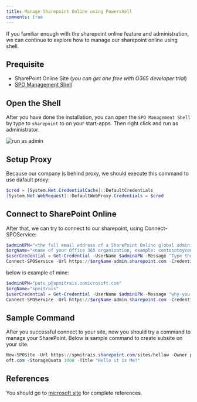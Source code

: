 ```yaml
---
title: Manage Sharepoint Online using Powershell
comments: true
---
```


If you familiar enough with the sharepoint online feature and administration, we can continue to explore how to manage our sharepoint online using shell.

## Prequisite
* SharePoint Online Site (_you can get one free with O365 developer trial_)
* [SPO Management Shell](https://www.microsoft.com/en-us/download/details.aspx?id=35588)

## Open the Shell
After you have done the installation, you can open the `SPO Management Shell` by type to `sharepoint` to on your start-apps. Then right click and run as administrator.

![run as admin](https://i.imgur.com/colKtM3.jpg)

## Setup Proxy
Because our company is behind proxy, we should execute this command to use dafault proxy:

```powershell
$cred = [System.Net.CredentialCache]::DefaultCredentials
[System.Net.WebRequest]::DefaultWebProxy.Credentials = $cred
```

## Connect to SharePoint Online
After that, we can try to connect to our sharepoint, using Connect-SPOService:

```powershell
$adminUPN="<the full email address of a SharePoint Online global administrator account, example: jdoe@contosotoycompany.onmicrosoft.com>"
$orgName="<name of your Office 365 organization, example: contosotoycompany>"
$userCredential = Get-Credential -UserName $adminUPN -Message "Type the password."
Connect-SPOService -Url https://$orgName-admin.sharepoint.com -Credential $userCredential
```

below is example of mine:

```powershell
$adminUPN="putu_p@spmitrais.onmicrosoft.com"
$orgName="spmitrais"
$userCredential = Get-Credential -UserName $adminUPN -Message "why-you-soRUDe123"
Connect-SPOService -Url https://$orgName-admin.sharepoint.com -Credential $userCredential
```

## Sample Command
After you successful connect to your site, now you should try a command to manage your SharePoint. Below is sample command to create subsite on your site.

```powershell
New-SPOSite -Url https://spmitrais.sharepoint.com/sites/hellow -Owner putu_p@spmitrais.onmicros
oft.com -StorageQuota 1000 -Title "Hello it is Me!"
```

## References
You should go to [microsoft site](https://technet.microsoft.com/en-us/library/fp161388.aspx) for complete references.
